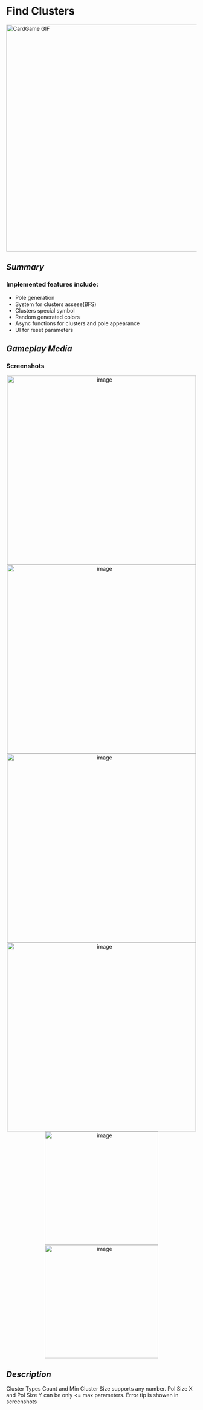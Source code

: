 # **Find Clusters**


<img src="https://github.com/user-attachments/assets/294263a2-ac45-4137-9614-b27eb19c0a32" alt="CardGame GIF" width="600" />

## *Summary*

### Implemented features include:
- Pole generation
- System for clusters assese(BFS)
- Clusters special symbol
- Random generated colors
- Async functions for clusters and pole appearance
- UI for reset parameters 

## *Gameplay Media*

  ### Screenshots

  <p align="center">
    <img width="500" alt="image" src="https://github.com/user-attachments/assets/5c9fc486-fa3e-4b3c-87a7-c7dea282b729" />
    <img width="500" alt="image" src="https://github.com/user-attachments/assets/6968c23a-8038-49dd-bd78-620744e9b01a" />
    <img width="500" alt="image" src="https://github.com/user-attachments/assets/46765927-ca5f-49e5-a073-0f100fc56dc8"  />
    <img width="500" alt="image" src="https://github.com/user-attachments/assets/7d25afa9-573a-4293-9750-44627016ed47" />
    <img width="300" alt="image" src="https://github.com/user-attachments/assets/5cd0ef8b-4bfe-44a4-97d1-6658cc354326" />
    <img width="300" alt="image" src="https://github.com/user-attachments/assets/a2a783fc-60a9-4fac-bc0e-f54061577a13" />

  </p>

</details>

## *Description*
Cluster Types Count and Min Cluster Size supports any number. Pol Size X and Pol Size Y can be only <= max parameters. Error tip is showen in screenshots 

